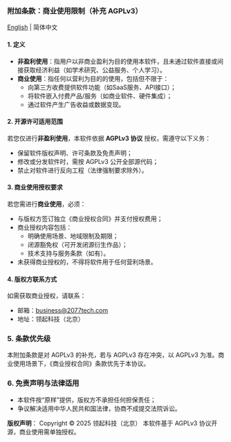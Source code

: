 ### **附加条款：商业使用限制（补充 AGPLv3）**

[English](./ADDITIONAL_TERMS.md) | 简体中文

#### **1. 定义**
- **非盈利使用**：指用户以非商业盈利为目的使用本软件，且未通过软件直接或间接获取经济利益（如学术研究、公益服务、个人学习）。
- **商业使用**：指任何以营利为目的的使用，包括但不限于：
  - 向第三方收费提供软件功能（如SaaS服务、API接口）；
  - 将软件嵌入付费产品/服务（如商业软件、硬件集成）；
  - 通过软件产生广告收益或数据变现。

#### **2. 开源许可适用范围**
若您仅进行**非盈利使用**，本软件依据 **AGPLv3 协议** 授权，需遵守以下义务：
- 保留软件版权声明、许可条款及免责声明；
- 修改或分发软件时，需按 AGPLv3 公开全部源代码；
- 禁止对软件进行反向工程（法律强制要求除外）。

#### **3. 商业使用授权要求**
若您需进行**商业使用**，必须：
- 与版权方签订独立《商业授权合同》并支付授权费用；
- 商业授权内容包括：
  - 明确使用场景、地域限制及期限；
  - 闭源豁免权（可开发闭源衍生作品）；
  - 技术支持与服务条款（如有）。
- 未获得商业授权的，不得将软件用于任何营利场景。

#### **4. 版权方联系方式**
如需获取商业授权，请联系：
- 邮箱：[business@2077tech.com](mailto:business@2077tech.com)
- 地址：领起科技（北京）


### **5. 条款优先级**
本附加条款是对 AGPLv3 的补充，若与 AGPLv3 存在冲突，以 AGPLv3 为准。商业使用场景下，《商业授权合同》条款优先于本协议。


### **6. 免责声明与法律适用**
- 本软件按“原样”提供，版权方不承担任何担保责任；
- 争议解决适用中华人民共和国法律，协商不成提交法院诉讼。

**版权声明**：
Copyright © 2025 领起科技（北京） 
本软件基于 AGPLv3 协议开源，商业使用需单独授权。